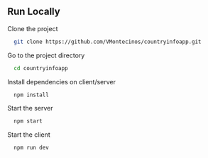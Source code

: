 ## Run Locally

Clone the project

```bash
  git clone https://github.com/VMontecinos/countryinfoapp.git
```

Go to the project directory

```bash
  cd countryinfoapp
```

Install dependencies on client/server

```bash
  npm install
```

Start the server

```bash
  npm start
```

Start the client

```bash
  npm run dev
```
